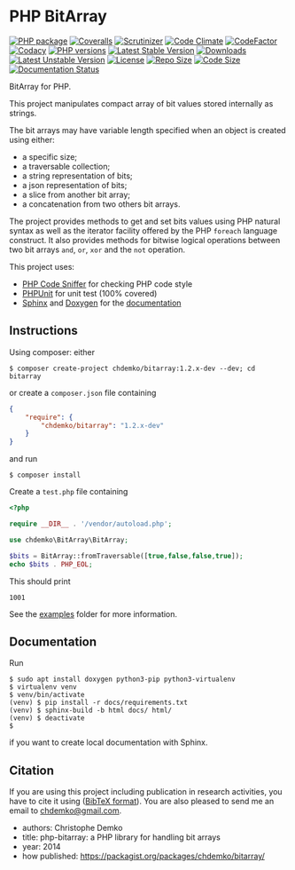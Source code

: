 PHP BitArray
============

[![PHP package](https://github.com/chdemko/php-bitarray/workflows/PHP%20Composer/badge.svg?branch=develop)](https://github.com/chdemko/php-bitarray/actions/workflows/php.yml)
[![Coveralls](https://img.shields.io/coveralls/chdemko/php-bitarray.svg)](https://coveralls.io/r/chdemko/php-bitarray?branch=develop)
[![Scrutinizer](https://img.shields.io/scrutinizer/g/chdemko/php-bitarray/develop.svg)](https://scrutinizer-ci.com/g/chdemko/php-bitarray/?branch=develop)
[![Code Climate](https://codeclimate.com/github/chdemko/php-bitarray/badges/gpa.svg)](https://codeclimate.com/github/chdemko/php-bitarray/)
[![CodeFactor](https://www.codefactor.io/repository/github/chdemko/php-bitarray/badge)](https://www.codefactor.io/repository/github/chdemko/php-bitarray)
[![Codacy](https://img.shields.io/codacy/grade/4f8e197cf7654a8fa33c5ffe6b55b050.svg?logo=codacy)](https://app.codacy.com/gh/chdemko/php-bitarray/dashboard)
[![PHP versions](https://img.shields.io/packagist/dependency-v/chdemko/bitarray/php)](https://packagist.org/packages/chdemko/bitarray)
[![Latest Stable Version](https://img.shields.io/packagist/v/chdemko/bitarray.svg)](https://packagist.org/packages/chdemko/bitarray)
[![Downloads](https://img.shields.io/packagist/dt/chdemko/bitarray.svg)](https://packagist.org/packages/chdemko/bitarray)
[![Latest Unstable Version](https://poser.pugx.org/chdemko/bitarray/v/unstable.svg)](https://packagist.org/packages/chdemko/bitarray)
[![License](https://img.shields.io/github/license/chdemko/php-bitarray.svg)](https://raw.githubusercontent.com/chdemko/php-bitarray/develop/LICENSE)
[![Repo Size](https://img.shields.io/github/repo-size/chdemko/php-bitarray.svg)](http://php-bitarray.readthedocs.io/en/latest/)
[![Code Size](https://img.shields.io/github/languages/code-size/chdemko/php-bitarray.svg)](http://php-bitarray.readthedocs.io/en/latest/)
[![Documentation Status](https://img.shields.io/readthedocs/php-bitarray.svg)](http://php-bitarray.readthedocs.io/en/latest/?badge=latest)

BitArray for PHP.

This project manipulates compact array of bit values stored internally as strings.

The bit arrays may have variable length specified when an object is created using either:

* a specific size;
* a traversable collection;
* a string representation of bits;
* a json representation of bits;
* a slice from another bit array;
* a concatenation from two others bit arrays.

The project provides methods to get and set bits values using PHP natural syntax as well as the iterator facility offered by the PHP `foreach` language construct.
It also provides methods for bitwise logical operations between two bit arrays `and`, `or`, `xor` and the `not` operation.

This project uses:

* [PHP Code Sniffer](https://github.com/squizlabs/php_codesniffer) for checking PHP code style
* [PHPUnit](http://phpunit.de/) for unit test (100% covered)
* [Sphinx](https://www.sphinx-doc.org/) and [Doxygen](https://www.doxygen.nl/) for the
  [documentation](http://php-sorted-collections.readthedocs.io/en/latest/?badge=latest)


Instructions
------------

Using composer: either

~~~shell
$ composer create-project chdemko/bitarray:1.2.x-dev --dev; cd bitarray
~~~

or create a `composer.json` file containing

~~~json
{
    "require": {
        "chdemko/bitarray": "1.2.x-dev"
    }
}
~~~

and run

~~~shell
$ composer install
~~~

Create a `test.php` file containing

~~~php
<?php

require __DIR__ . '/vendor/autoload.php';

use chdemko\BitArray\BitArray;

$bits = BitArray::fromTraversable([true,false,false,true]);
echo $bits . PHP_EOL;
~~~

This should print

~~~console
1001
~~~

See the [examples](https://github.com/chdemko/php-bitarray/tree/master/examples) folder for more information.

Documentation
-------------

Run

~~~shell
$ sudo apt install doxygen python3-pip python3-virtualenv
$ virtualenv venv
$ venv/bin/activate
(venv) $ pip install -r docs/requirements.txt
(venv) $ sphinx-build -b html docs/ html/
(venv) $ deactivate
$
~~~

if you want to create local documentation with Sphinx.

Citation
--------

If you are using this project including publication in research activities, you have to cite it using ([BibTeX format](https://raw.github.com/chdemko/php-bitarray/develop/cite.bib)). You are also pleased to send me an email to chdemko@gmail.com.
* authors: Christophe Demko
* title: php-bitarray: a PHP library for handling bit arrays
* year: 2014
* how published: https://packagist.org/packages/chdemko/bitarray/

